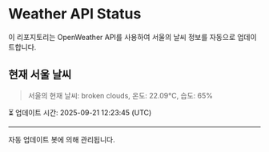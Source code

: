 
# Weather API Status

이 리포지토리는 OpenWeather API를 사용하여 서울의 날씨 정보를 자동으로 업데이트합니다.

## 현재 서울 날씨
> 서울의 현재 날씨: broken clouds, 온도: 22.09°C, 습도: 65%

⏳ 업데이트 시간: 2025-09-21 12:23:45 (UTC)

---
자동 업데이트 봇에 의해 관리됩니다.
